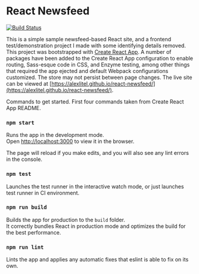 # React Newsfeed

[![Build Status](https://travis-ci.org/alexlitel/react-newsfeed.svg?branch=master)](https://travis-ci.org/alexlitel/react-newsfeed)

This is a simple sample newsfeed-based React site, and a frontend test/demonstration project I made with some identifying details removed. This project was bootstrapped with [Create React App](https://github.com/facebookincubator/create-react-app). A number of packages have been added to the Create React App configuration to enable routing, Sass-esque code in CSS, and Enzyme testing, among other things that required the app ejected and default Webpack configurations customized. The store may not persist between page changes. The live site can be viewed at [https://alexlitel.github.io/react-newsfeed/](https://alexlitel.github.io/react-newsfeed/).


Commands to get started. First four commands taken from Create React App README.
### `npm start`

Runs the app in the development mode.<br>
Open [http://localhost:3000](http://localhost:3000) to view it in the browser.

The page will reload if you make edits, and you will also see any lint errors in the console.

### `npm test`

Launches the test runner in the interactive watch mode, or just launches test runner in CI environment.<br>

### `npm run build`

Builds the app for production to the `build` folder.<br>
It correctly bundles React in production mode and optimizes the build for the best performance.


### `npm run lint`

Lints the app and applies any automatic fixes that eslint is able to fix on its own.